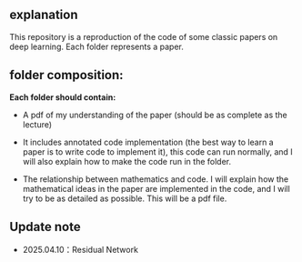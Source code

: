 ## explanation
This repository is a reproduction of the code of some classic papers on deep learning. Each folder represents a paper. 

## folder composition:
**Each folder should contain:**
* A pdf of my understanding of the paper (should be as complete as the lecture)


* It includes annotated code implementation (the best way to learn a paper is to write code to implement it), this code can run normally, and I will also explain how to make the code run in the folder.


* The relationship between mathematics and code. I will explain how the mathematical ideas in the paper are implemented in the code, and I will try to be as detailed as possible. This will be a pdf file.

## Update note
* 2025.04.10：Residual Network